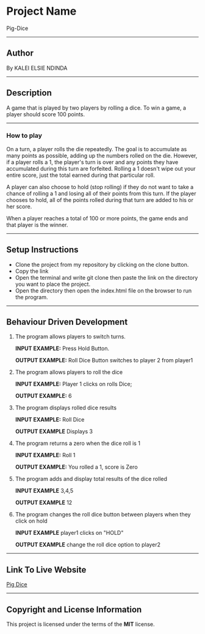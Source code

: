 # Project Name
Pig-Dice

***
## Author
By KALEI ELSIE NDINDA

***
## Description
A game that is played by two players by rolling a dice. To win a game, a player should score 100 points.

***

### How to play
On a turn, a player rolls the die repeatedly. The goal is to accumulate as many points as possible, adding up the numbers rolled on the die.
However, if a player rolls a 1, the player's turn is over and any points they have accumulated during this turn are forfeited.
Rolling a 1 doesn't wipe out your entire score, just the total earned during that particular roll.

A player can also choose to hold (stop rolling) if they do not want to take a chance of rolling a 1 and losing all of their points from this turn. If the player chooses to hold, all of the points rolled during that turn are added to his or her score.

When a player reaches a total of 100 or more points, the game ends and that player is the winner.

***

## Setup Instructions
* Clone the project from my repository by clicking on the clone button.
* Copy the link
* Open the terminal and write git clone then paste the link on the directory you want to place the project.
* Open the directory then open the index.html file on the browser to run the program.
***
## Behaviour Driven Development
1. The program allows players to switch turns.

    **INPUT EXAMPLE:** Press Hold Button.
    
    **OUTPUT EXAMPLE:** Roll Dice Button switches to player 2 from player1
    
2. The program allows players to roll the dice

    **INPUT EXAMPLE:** Player 1  clicks on rolls Dice;
    
    **OUTPUT EXAMPLE:** 6
    
3. The program displays rolled dice results

    **INPUT EXAMPLE:** Roll Dice
    
    **OUTPUT EXAMPLE** Displays 3

4. The program returns a zero when the dice roll is 1

     **INPUT EXAMPLE:** Roll 1
     
     **OUTPUT EXAMPLE:** You rolled a 1, score is Zero
 
5. The program adds and display total results of the dice rolled
      
      **INPUT EXAMPLE** 3,4,5
      
      **OUTPUT EXAMPLE** 12
      
 6. The program changes the roll dice button between players when they click on hold
 
      **INPUT EXAMPLE** player1 clicks on "HOLD"
      
      **OUTPUT EXAMPLE** change the roll dice option to player2
     
     
     
 ***
 ## Link To Live Website
 [Pig Dice](https://lcndinda.github.io/Pig-Dice/)
 
 ***
 
 ## Copyright and License Information
  This project is licensed under the terms of the **MIT** license.
   
 
 
  



